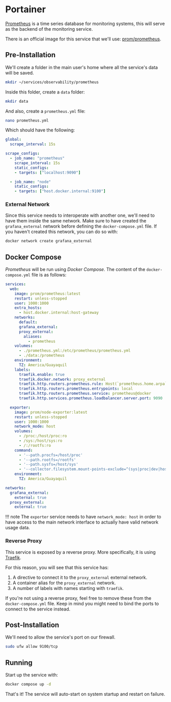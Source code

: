 # Portainer

[Prometheus](https://prometheus.io/) is a time series database for monitoring systems, this will serve as the backend of the monitoring service.

There is an official image for this service that we'll use: [prom/prometheus](https://hub.docker.com/r/prom/prometheus).

## Pre-Installation

We'll create a folder in the main user's home where all the service's data will be saved.

```bash
mkdir ~/services/observability/prometheus
```

Inside this folder, create a `data` folder:

```bash
mkdir data
```

And also, create a `prometheus.yml` file:

```bash
nano prometheus.yml
```

Which should have the following:

```yaml
global:
  scrape_interval: 15s

scrape_configs:
  - job_name: "prometheus"
    scrape_interval: 15s
    static_configs:
    - targets: ["localhost:9090"]

  - job_name: "node"
    static_configs:
    - targets: ["host.docker.internal:9100"]
```

### External Network

Since this service needs to interoperate with another one, we'll need to have them inside the same network. Make sure to have created the `grafana_external` network before defining the `docker-compose.yml` file. If you haven't created this network, you can do so with:

```bash
docker network create grafana_external
```

## Docker Compose

*Prometheus* will be run using *Docker Compose*. The content of the `docker-compose.yml` file is as follows:

```yaml
services:
  web:
    image: prom/prometheus:latest
    restart: unless-stopped
    user: 1000:1000
    extra_hosts:
      - host.docker.internal:host-gateway
    networks:
      default:
      grafana_external:
      proxy_external:
        aliases:
          - prometheus
    volumes:
      - ./prometheus.yml:/etc/prometheus/prometheus.yml
      - ./data:/prometheus
    environment:
      TZ: America/Guayaquil
    labels:
      traefik.enable: true
      traefik.docker.network: proxy_external
      traefik.http.routers.prometheus.rule: Host(`prometheus.home.arpa`)
      traefik.http.routers.prometheus.entrypoints: local
      traefik.http.routers.prometheus.service: prometheus@docker
      traefik.http.services.prometheus.loadbalancer.server.port: 9090

  exporter:
    image: prom/node-exporter:latest
    restart: unless-stopped
    user: 1000:1000
    network_mode: host
    volumes:
      - /proc:/host/proc:ro
      - /sys:/host/sys:ro
      - /:/rootfs:ro
    command:
      - '--path.procfs=/host/proc'
      - '--path.rootfs=/rootfs'
      - '--path.sysfs=/host/sys'
      - '--collector.filesystem.mount-points-exclude=^(sys|proc|dev|host|etc)($$|/)'
    environment:
      TZ: America/Guayaquil

networks:
  grafana_external:
    external: true
  proxy_external:
    external: true
```

!!! note
    The `exporter` service needs to have `network_mode: host` in order to have access to the main network interface to actually have valid network usage data.

### Reverse Proxy

This service is exposed by a reverse proxy. More specifically, it is using [Traefik](../networking/traefik.md).

For this reason, you will see that this service has:

1. A directive to connect it to the `proxy_external` external network.
2. A container alias for the `proxy_external` network.
3. A number of labels with names starting with `traefik`.

If you're not using a reverse proxy, feel free to remove these from the `docker-compose.yml` file.
Keep in mind you might need to bind the ports to connect to the service instead.

## Post-Installation

We'll need to allow the service's port on our firewall.

```bash
sudo ufw allow 9100/tcp
```

## Running

Start up the service with:

```bash
docker compose up -d
```

That's it! The service will auto-start on system startup and restart on failure.
